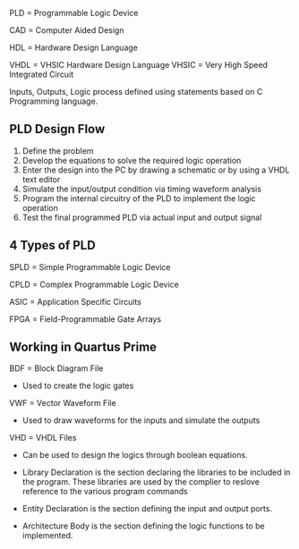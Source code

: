 PLD = Programmable Logic Device

CAD = Computer Aided Design

HDL = Hardware Design Language


VHDL = VHSIC Hardware Design Language
VHSIC = Very High Speed Integrated Circuit

Inputs, Outputs, Logic process defined using statements based on C Programming language.

## PLD Design Flow

1. Define the problem
2. Develop the equations to solve the required logic operation
3. Enter the design into the PC by drawing a schematic or by using a VHDL text editor
4. Simulate the input/output condition via timing waveform analysis
5. Program the internal circuitry of the PLD to implement the logic operation
6. Test the final programmed PLD via actual input and output signal

## 4 Types of PLD
SPLD = Simple Programmable Logic Device

CPLD = Complex Programmable Logic Device

ASIC = Application Specific Circuits

FPGA = Field-Programmable Gate Arrays

## Working in Quartus Prime 

BDF = Block Diagram File
- Used to create the logic gates

VWF = Vector Waveform File
- Used to draw waveforms for the inputs and simulate the outputs

VHD = VHDL Files
- Can be used to design the logics through boolean equations.

- Library Declaration is the section declaring the libraries to be included in the program. These libraries are used by the complier to reslove reference to the various program commands
- Entity Declaration is the section defining the input and output ports.
- Architecture Body is the section defining the logic functions to be implemented.